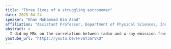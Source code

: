 ```yaml
---
title: "Three lives of a struggling astronomer"
date: 2025-04-24
speaker: "Khan Muhammad Bin Asad"
affiliation: "Assistant Professor, Department of Physical Sciences, Independent University Bangladesh"
abstract: >
  I did my MSc on the correlation between radio and x-ray emission from clusters of galaxies, PhD on the observation of cosmic hydrogen from the epoch of reionization, and postdoc on the direction-dependent sensitivities of the antennas used in array radio telescopes (ART). These are my three lives. After coming back to Bangladesh, I have been struggling to continue these three works mainly because of the lack of time (due to teaching load) and high-performance computers (HPC). Things have improved a little bit recently. Now I am trying to combine these three lives to create an integrated research environment where I can supervise students in all three areas (from those three lives) in a mutually dependent way. We can model the systematic effects of radio telescopes to facilitate the observation of cosmic hydrogen which in turn will improve our understanding of the large-scale structure, its clusters of galaxies, facilitating the mapping of the universe and the testing of theories. In this talk I will try to give an overview of the ARTs behind this struggle.
youtube_url: "https://youtu.be/FFvaY3GrVKQ"
---
```

